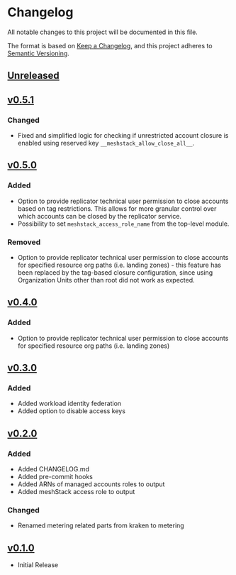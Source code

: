 # Changelog

All notable changes to this project will be documented in this file.

The format is based on [Keep a Changelog](https://keepachangelog.com/en/1.0.0/),
and this project adheres to [Semantic Versioning](https://semver.org/spec/v2.0.0.html).

## [Unreleased]

## [v0.5.1]

### Changed

- Fixed and simplified logic for checking if unrestricted account closure is enabled using reserved key `__meshstack_allow_close_all__`.

## [v0.5.0]

### Added

- Option to provide replicator technical user permission to close accounts based on tag restrictions. This allows for more granular control over which accounts can be closed by the replicator service.
- Possibility to set `meshstack_access_role_name` from the top-level module.

### Removed

- Option to provide replicator technical user permission to close accounts for specified resource org paths (i.e. landing zones) - this feature has been replaced by the tag-based closure configuration, since using Organization Units other than root did not work as expected.

## [v0.4.0]

### Added

- Option to provide replicator technical user permission to close accounts for specified resource org paths (i.e. landing zones)

## [v0.3.0]

### Added

- Added workload identity federation
- Added option to disable access keys

## [v0.2.0]

### Added

- Added CHANGELOG.md
- Added pre-commit hooks
- Added ARNs of managed accounts roles to output
- Added meshStack access role to output

### Changed

- Renamed metering related parts from kraken to metering

## [v0.1.0]

- Initial Release

[unreleased]: https://github.com/meshcloud/terraform-aws-meshplatform/compare/v0.5.1...HEAD
[v0.1.0]: https://github.com/meshcloud/terraform-aws-meshplatform/releases/tag/v0.1.0
[v0.2.0]: https://github.com/meshcloud/terraform-aws-meshplatform/releases/tag/v0.2.0
[v0.3.0]: https://github.com/meshcloud/terraform-aws-meshplatform/releases/tag/v0.3.0
[v0.4.0]: https://github.com/meshcloud/terraform-aws-meshplatform/releases/tag/v0.4.0
[v0.5.0]: https://github.com/meshcloud/terraform-aws-meshplatform/releases/tag/v0.5.0
[v0.5.1]: https://github.com/meshcloud/terraform-aws-meshplatform/releases/tag/v0.5.1
